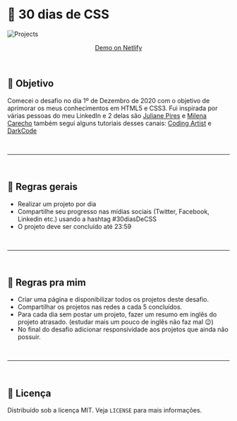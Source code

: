 # 🚀 30 dias de CSS

![Projects](gif-30dayscss.gif)

<p align="center"> 
  <a href="https://pamelacaffa-30dayscss.netlify.app/" target="_blank">Demo on Netlify
  </a>
</p>


<p>&nbsp;&nbsp;</p>

## 🎯 Objetivo
Comecei o desafio no dia 1º de Dezembro de 2020 com o objetivo de aprimorar os meus conhecimentos em HTML5 e CSS3. Fui inspirada por várias pessoas do meu LinkedIn e 2 delas são [Juliane Pires](https://github.com/JulianePires/30diasDeCSS) e [Milena Carecho](https://github.com/MilenaCarecho/30diasDeCSS#id01) também segui alguns tutoriais desses canais: [Coding Artist](https://www.youtube.com/channel/UC15exV5s79D_aYGADudlwpQ) e [DarkCode](https://www.youtube.com/channel/UCD3KVjbb7aq2OiOffuungzw)

<p>&nbsp;&nbsp;</p>

---

<p>&nbsp;&nbsp;</p>

## 📖 Regras gerais
* Realizar um projeto por dia
* Compartilhe seu progresso nas mídias sociais (Twitter, Facebook, Linkedin etc.) usando a hashtag #30diasDeCSS
* O projeto deve ser concluído até 23:59

<p>&nbsp;&nbsp;</p>

---

<p>&nbsp;&nbsp;</p>

## 💜 Regras pra mim
* Criar uma página e disponibilizar todos os projetos deste desafio.
* Compartilhar os projetos nas redes a cada 5 concluídos.
* Para cada dia sem postar um projeto, fazer um resumo em inglês do projeto atrasado. (estudar mais um pouco de inglês não faz mal 😉)
* No final do desafio adicionar responsividade aos projetos que ainda não possuir.

<p>&nbsp;&nbsp;</p>

---

<p>&nbsp;&nbsp;</p>

## 📂 Licença

Distribuído sob a licença MIT. Veja `LICENSE` para mais informações.